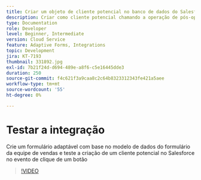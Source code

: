 ```yaml
---
title: Criar um objeto de cliente potencial no banco de dados do Salesforce em um evento de clique do botão
description: Criar como cliente potencial chamando a operação de pós-operação do Modelo de dados de formulário
type: Documentation
role: Developer
level: Beginner, Intermediate
version: Cloud Service
feature: Adaptive Forms, Integrations
topic: Development
jira: KT-7193
thumbnail: 331892.jpg
exl-id: 7b21f24d-d694-489e-a8f6-c5e16445dde3
duration: 250
source-git-commit: f4c621f3a9caa8c2c64b8323312343fe421a5aee
workflow-type: tm+mt
source-wordcount: '55'
ht-degree: 0%

---
```


# Testar a integração

Crie um formulário adaptável com base no modelo de dados do formulário da equipe de vendas e teste a criação de um cliente potencial no Salesforce no evento de clique de um botão

>[!VIDEO](https://video.tv.adobe.com/v/331892?quality=12&learn=on)
